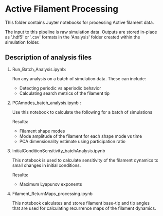 # Active Filament Processing

This folder contains Juyter notebooks for processing Active filament data.

The input to this pipeline is raw simulation data. Outputs are stored in-place as '.hdf5' or '.csv' formats in the 'Analysis' folder created within the simulation folder.

## Description of analysis files

1. Run_Batch_Analysis.ipynb:
    
    Run any analysis on a batch of simulation data. These can include:
    - Detecting periodic vs aperiodic behavior
    - Calculating search metrics of the filament tip
    


2. PCAmodes_batch_analysis.ipynb : 

    Use this notebook to calculate the following for a batch of simulations

    Results:
    - Filament shape modes
    - Mode amplitude of the filament for each shape mode vs time
    - PCA dimensionality estimate using participation ratio
    
2. InitialConditionSensitivity_batchAnalysis.ipynb

    This notebook is used to calculate sensitivity of the filament dynamics to small changes in initial conditions.
    
    Results:
    - Maximum Lyapunov exponents
    
3. Filament_ReturnMaps_processing.ipynb

    This notebook calculates and stores filament base-tip and tip angles that are used for calculating recurrence maps of the filament dynamics.